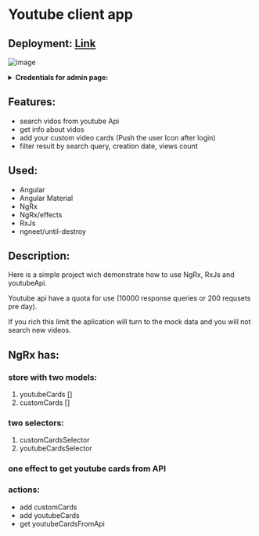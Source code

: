 # Youtube client app

## Deployment: [Link](https://youtube-client.vercel.app/main)

![image](https://github.com/AndrewMotevich/youtube-client/assets/101500007/27ccba3d-3692-48a7-9455-886225e12745)


<strong>
<details>
 <summary> Credentials for admin page:</summary>
  Login: (any emeil: example@example.com)
 
  Password: (any password with numbers, uper/lover case and special character)
</details>
</strong>

## Features: 
  - search vidos from youtube Api
  - get info about vidos
  - add your custom video cards (Push the user Icon after login)
  - filter result by search query, creation date, views count

## Used: 
  - Angular
  - Angular Material
  - NgRx
  - NgRx/effects
  - RxJs
  - ngneet/until-destroy

## Description: 
Here is a simple project wich demonstrate how to use NgRx, RxJs and youtubeApi.

Youtube api have a quota for use (10000 response queries or 200 requsets pre day). 

If you rich this limit the aplication will turn to the mock data and you will not search new videos.

## NgRx has:
### store with two models:

1. youtubeCards []
2. customCards []

### two selectors:

1. customCardsSelector
2. youtubeCardsSelector

### one effect to get youtube cards from API

### actions:

- add customCards
- add youtubeCards
- get youtubeCardsFromApi
